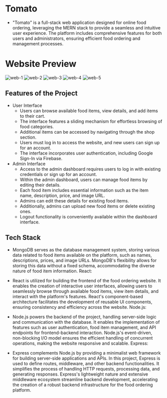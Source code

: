  # Tomato
  * "Tomato" is a full-stack web application designed for online food ordering, leveraging the MERN stack to provide a seamless and intuitive user experience. The platform includes comprehensive features for both users and administrators, ensuring efficient food ordering and management processes.
 # Website Preview
 ![web-1](https://github.com/user-attachments/assets/2a29faad-7d24-41a9-bfe3-c5f73ad44e56)
 ![web-2](https://github.com/user-attachments/assets/1a0e4c0d-a990-4200-9f5d-8d965830fcf5)
 ![web-3](https://github.com/user-attachments/assets/5a422f62-eb93-4199-8f9a-d398d3de29a0)
 ![web-4](https://github.com/user-attachments/assets/f8fd61d5-76e4-4f6d-a231-ab76c6aa53ca)
 ![web-5](https://github.com/user-attachments/assets/491526d8-0097-4476-91e7-d9ee88dbcff7)
## Features of the Project
 * User Interface
   * Users can browse available food items, view details, and add items to their cart.
   * The interface features a sliding mechanism for effortless browsing of food categories.
   * Additional items can be accessed by navigating through the shop section.
   * Users must log in to access the website, and new users can sign up for an account.
   * The interface incorporates user authentication, including Google Sign-In via Firebase.
 * Admin Interface
   * Access to the admin dashboard requires users to log in with existing credentials or sign up for an account.
   * Within the admin dashboard, users can manage food items by editing their details.
   * Each food item includes essential information such as the item name, description, price, and image URL.
   * Admins can edit these details for existing food items.
   * Additionally, admins can upload new food items or delete existing ones.
   * Logout functionality is conveniently available within the dashboard interface.
 ## Tech Stack
   * MongoDB serves as the database management system, storing various data related to food items available on the platform, such as names, descriptions, prices, and image URLs. MongoDB's flexibility allows for storing this data without a fixed schema, accommodating the diverse nature of food item information.
React:

   * React is utilized for building the frontend of the food ordering website. It enables the creation of interactive user interfaces, allowing users to seamlessly browse through available food items, view item details, and interact with the platform's features. React's component-based architecture facilitates the development of reusable UI components, ensuring consistency and efficiency across the website.
Node.js:

  * Node.js powers the backend of the project, handling server-side logic and communication with the database. It enables the implementation of features such as user authentication, food item management, and API endpoints for frontend-backend interaction. Node.js's event-driven, non-blocking I/O model ensures the efficient handling of concurrent operations, making the website responsive and scalable.
Express:

  * Express complements Node.js by providing a minimalist web framework for building server-side applications and APIs. In this project, Express is used to define routes, middleware, and other backend functionalities. It simplifies the process of handling HTTP requests, processing data, and generating responses. Express's lightweight nature and extensive middleware ecosystem streamline backend development, accelerating the creation of a robust backend infrastructure for the food ordering platform.
